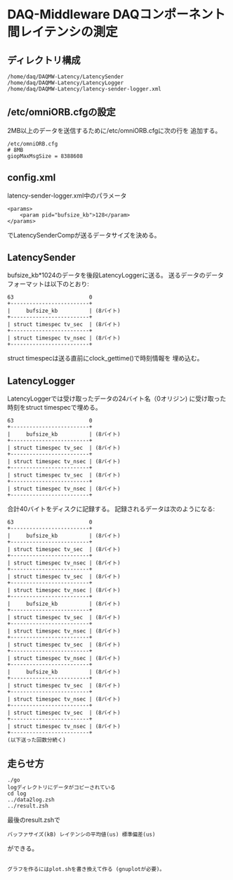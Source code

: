 # DAQ-Middleware DAQコンポーネント間レイテンシの測定

## ディレクトリ構成

```
/home/daq/DAQMW-Latency/LatencySender
/home/daq/DAQMW-Latency/LatencyLogger
/home/daq/DAQMW-Latency/latency-sender-logger.xml
```

## /etc/omniORB.cfgの設定

2MB以上のデータを送信するために/etc/omniORB.cfgに次の行を
追加する。

```
/etc/omniORB.cfg
# 8MB
giopMaxMsgSize = 8388608
```

## config.xml

latency-sender-logger.xml中のパラメータ

```
<params>
    <param pid="bufsize_kb">128</param>
</params>
```

でLatencySenderCompが送るデータサイズを決める。

## LatencySender

bufsize_kb*1024のデータを後段LatencyLoggerに送る。
送るデータのデータフォーマットは以下のとおり:

```
63                        0
+-------------------------+
|     bufsize_kb          | (8バイト)
+-------------------------+
| struct timespec tv_sec  | (8バイト)
+-------------------------+
| struct timespec tv_nsec | (8バイト)
+-------------------------+
```

struct timespecは送る直前にclock_gettime()で時刻情報を
埋め込む。

## LatencyLogger

LatencyLoggerでは受け取ったデータの24バイト名（0オリジン)
に受け取った時刻をstruct timespecで埋める。

```
63                        0
+-------------------------+
|     bufsize_kb          | (8バイト)
+-------------------------+
| struct timespec tv_sec  | (8バイト)
+-------------------------+
| struct timespec tv_nsec | (8バイト)
+-------------------------+
| struct timespec tv_sec  | (8バイト)
+-------------------------+
| struct timespec tv_nsec | (8バイト)
+-------------------------+
```

合計40バイトをディスクに記録する。
記録されるデータは次のようになる:

```
63                        0
+-------------------------+
|     bufsize_kb          | (8バイト)
+-------------------------+
| struct timespec tv_sec  | (8バイト)
+-------------------------+
| struct timespec tv_nsec | (8バイト)
+-------------------------+
| struct timespec tv_sec  | (8バイト)
+-------------------------+
| struct timespec tv_nsec | (8バイト)
+-------------------------+
|     bufsize_kb          | (8バイト)
+-------------------------+
| struct timespec tv_sec  | (8バイト)
+-------------------------+
| struct timespec tv_nsec | (8バイト)
+-------------------------+
| struct timespec tv_sec  | (8バイト)
+-------------------------+
| struct timespec tv_nsec | (8バイト)
+-------------------------+
|     bufsize_kb          | (8バイト)
+-------------------------+
| struct timespec tv_sec  | (8バイト)
+-------------------------+
| struct timespec tv_nsec | (8バイト)
+-------------------------+
| struct timespec tv_sec  | (8バイト)
+-------------------------+
| struct timespec tv_nsec | (8バイト)
+-------------------------+
(以下送った回数分続く)
```

## 走らせ方

```
./go
logディレクトリにデータがコピーされている
cd log
../data2log.zsh
../result.zsh
```
最後のresult.zshで
```
バッファサイズ(kB) レイテンシの平均値(us) 標準偏差(us)
```
ができる。
```

グラフを作るにはplot.shを書き換えて作る (gnuplotが必要)。
